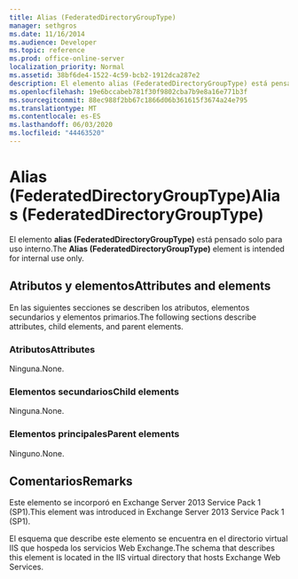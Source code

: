 ```yaml
---
title: Alias (FederatedDirectoryGroupType)
manager: sethgros
ms.date: 11/16/2014
ms.audience: Developer
ms.topic: reference
ms.prod: office-online-server
localization_priority: Normal
ms.assetid: 38bf6de4-1522-4c59-bcb2-1912dca287e2
description: El elemento alias (FederatedDirectoryGroupType) está pensado solo para uso interno.
ms.openlocfilehash: 19e6bccabeb781f30f9802cba7b9e8a16e771b3f
ms.sourcegitcommit: 88ec988f2bb67c1866d06b361615f3674a24e795
ms.translationtype: MT
ms.contentlocale: es-ES
ms.lasthandoff: 06/03/2020
ms.locfileid: "44463520"
---
```

# <a name="alias-federateddirectorygrouptype"></a><span data-ttu-id="0477c-103">Alias (FederatedDirectoryGroupType)</span><span class="sxs-lookup"><span data-stu-id="0477c-103">Alias (FederatedDirectoryGroupType)</span></span>

<span data-ttu-id="0477c-104">El elemento **alias (FederatedDirectoryGroupType)** está pensado solo para uso interno.</span><span class="sxs-lookup"><span data-stu-id="0477c-104">The **Alias (FederatedDirectoryGroupType)** element is intended for internal use only.</span></span> 

## <a name="attributes-and-elements"></a><span data-ttu-id="0477c-105">Atributos y elementos</span><span class="sxs-lookup"><span data-stu-id="0477c-105">Attributes and elements</span></span>

<span data-ttu-id="0477c-106">En las siguientes secciones se describen los atributos, elementos secundarios y elementos primarios.</span><span class="sxs-lookup"><span data-stu-id="0477c-106">The following sections describe attributes, child elements, and parent elements.</span></span>
  
### <a name="attributes"></a><span data-ttu-id="0477c-107">Atributos</span><span class="sxs-lookup"><span data-stu-id="0477c-107">Attributes</span></span>

<span data-ttu-id="0477c-108">Ninguna.</span><span class="sxs-lookup"><span data-stu-id="0477c-108">None.</span></span>
  
### <a name="child-elements"></a><span data-ttu-id="0477c-109">Elementos secundarios</span><span class="sxs-lookup"><span data-stu-id="0477c-109">Child elements</span></span>

<span data-ttu-id="0477c-110">Ninguna.</span><span class="sxs-lookup"><span data-stu-id="0477c-110">None.</span></span>
  
### <a name="parent-elements"></a><span data-ttu-id="0477c-111">Elementos principales</span><span class="sxs-lookup"><span data-stu-id="0477c-111">Parent elements</span></span>

<span data-ttu-id="0477c-112">Ninguno.</span><span class="sxs-lookup"><span data-stu-id="0477c-112">None.</span></span>
  
## <a name="remarks"></a><span data-ttu-id="0477c-113">Comentarios</span><span class="sxs-lookup"><span data-stu-id="0477c-113">Remarks</span></span>

<span data-ttu-id="0477c-114">Este elemento se incorporó en Exchange Server 2013 Service Pack 1 (SP1).</span><span class="sxs-lookup"><span data-stu-id="0477c-114">This element was introduced in Exchange Server 2013 Service Pack 1 (SP1).</span></span>
  
<span data-ttu-id="0477c-115">El esquema que describe este elemento se encuentra en el directorio virtual IIS que hospeda los servicios Web Exchange.</span><span class="sxs-lookup"><span data-stu-id="0477c-115">The schema that describes this element is located in the IIS virtual directory that hosts Exchange Web Services.</span></span>
  

